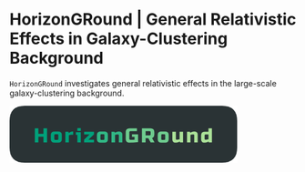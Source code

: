 # HorizonGRound | General Relativistic Effects in Galaxy-Clustering Background

``HorizonGRound`` investigates general relativistic effects in the
large-scale galaxy-clustering background.

![HorizonGRound](./docs/source/_static/HorizonGRound.png)
